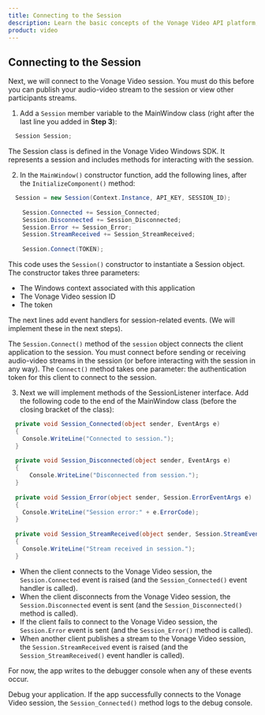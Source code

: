 ```yaml
---
title: Connecting to the Session
description: Learn the basic concepts of the Vonage Video API platform, including how users can communicate through video, voice, and messaging. Explore a basic Vonage Video API flow.
product: video
--- 
```


## Connecting to the Session

Next, we will connect to the Vonage Video session. You must do this before you can publish your audio-video stream to the session or view other participants streams.

1. Add a `Session` member variable to the MainWindow class (right after the last line you added in **Step 3**):

```csharp
  Session Session;
```

The Session class is defined in the Vonage Video Windows SDK. It represents a session and includes methods for interacting with the session.

2. In the `MainWindow()` constructor function, add the following lines, after the `InitializeComponent()` method:

```csharp
  Session = new Session(Context.Instance, API_KEY, SESSION_ID);
  
    Session.Connected += Session_Connected;
    Session.Disconnected += Session_Disconnected;
    Session.Error += Session_Error;
    Session.StreamReceived += Session_StreamReceived;
  
    Session.Connect(TOKEN);
```

This code uses the `Session()` constructor to instantiate a Session object. The constructor takes three parameters:

* The Windows context associated with this application
* The Vonage Video session ID
* The token

The next lines add event handlers for session-related events. (We will implement these in the next steps).

The `Session.Connect()` method of the `session` object connects the client application to the session. You must connect before sending or receiving audio-video streams in the session (or before interacting with the session in any way). The `Connect()` method takes one parameter: the authentication token for this client to connect to the session.

3. Next we will implement methods of the SessionListener interface. Add the following code to the end of the MainWindow class (before the closing bracket of the class):

```csharp
  private void Session_Connected(object sender, EventArgs e)
  {
    Console.WriteLine("Connected to session.");
  }
  
  private void Session_Disconnected(object sender, EventArgs e)
  {
      Console.WriteLine("Disconnected from session.");
  }
  
  private void Session_Error(object sender, Session.ErrorEventArgs e)
  {
    Console.WriteLine("Session error:" + e.ErrorCode);
  }
  
  private void Session_StreamReceived(object sender, Session.StreamEventArgs e)
  {
    Console.WriteLine("Stream received in session.");
  }
```

* When the client connects to the Vonage Video session, the `Session.Connected` event is raised (and the `Session_Connected()` event handler is called).
* When the client disconnects from the Vonage Video session, the `Session.Disconnected` event is sent (and the `Session_Disconnected()` method is called).
* If the client fails to connect to the Vonage Video session, the `Session.Error` event is sent (and the `Session_Error()` method is called).
* When another client publishes a stream to the Vonage Video session, the `Session.StreamReceived` event is raised (and the `Session_StreamReceived()` event handler is called).

For now, the app writes to the debugger console when any of these events occur.

Debug your application. If the app successfully connects to the Vonage Video session, the `Session_Connected()` method logs to the debug console.

